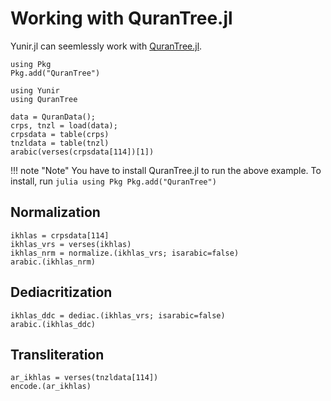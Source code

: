 Working with QuranTree.jl
========
Yunir.jl can seemlessly work with [QuranTree.jl](https://alstat.github.io/QuranTree.jl/dev/).
```@setup abc
using Pkg
Pkg.add("QuranTree")
```
```@repl abc
using Yunir
using QuranTree

data = QuranData();
crps, tnzl = load(data);
crpsdata = table(crps)
tnzldata = table(tnzl)
arabic(verses(crpsdata[114])[1])
```
!!! note "Note"
    You have to install QuranTree.jl to run the above example. To install, run
    ```julia
    using Pkg
    Pkg.add("QuranTree")
    ```
## Normalization
```@repl abc
ikhlas = crpsdata[114]
ikhlas_vrs = verses(ikhlas)
ikhlas_nrm = normalize.(ikhlas_vrs; isarabic=false)
arabic.(ikhlas_nrm)
```
## Dediacritization
```@repl abc
ikhlas_ddc = dediac.(ikhlas_vrs; isarabic=false)
arabic.(ikhlas_ddc)
```
## Transliteration
```@repl abc
ar_ikhlas = verses(tnzldata[114])
encode.(ar_ikhlas)
```